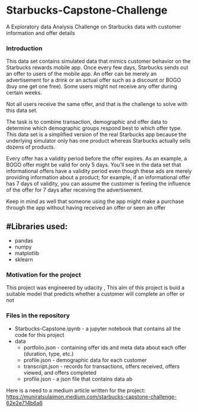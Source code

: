 # Starbucks-Capstone-Challenge
A Exploratory data Analysis Challenge on Starbucks data with customer information and offer details 

### Introduction
This data set contains simulated data that mimics customer behavior on the Starbucks rewards mobile app. Once every few days, Starbucks sends out an offer to users of the mobile app. An offer can be merely an advertisement for a drink or an actual offer such as a discount or BOGO (buy one get one free). Some users might not receive any offer during certain weeks.

Not all users receive the same offer, and that is the challenge to solve with this data set.

The task is to combine transaction, demographic and offer data to determine which demographic groups respond best to which offer type. This data set is a simplified version of the real Starbucks app because the underlying simulator only has one product whereas Starbucks actually sells dozens of products.

Every offer has a validity period before the offer expires. As an example, a BOGO offer might be valid for only 5 days. You'll see in the data set that informational offers have a validity period even though these ads are merely providing information about a product; for example, if an informational offer has 7 days of validity, you can assume the customer is feeling the influence of the offer for 7 days after receiving the advertisement.



Keep in mind as well that someone using the app might make a purchase through the app without having received an offer or seen an offer


 
 ## #Libraries used:
 * pandas 
 * numpy
 * matplotlib
 * sklearn
 
 
 
 ### Motivation for the project
 This project was engineered by udacity ,
 This aim of this project is buid a suitable model that predicts whether a customer will complete an offer or not

 ### Files in the repository 
 
 * Starbucks-Capstone.ipynb - a jupyter notebook that contains all the code for this project 
 * data
    * portfolio.json - containing offer ids and meta data about each offer (duration, type, etc.)
    * profile.json - demographic data for each customer
    * transcript.json - records for transactions, offers received, offers viewed, and offers completed
    * profile.json - a json file that contains data ab
    
Here is a need to a medium article written for the project: https://muniratsulaimon.medium.com/starbucks-capstone-challenge-62e2e714b6a6
 
